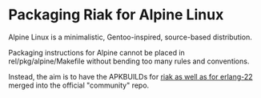 # Packaging Riak for Alpine Linux

Alpine Linux is a minimalistic, Gentoo-inspired, source-based distribution.

Packaging instructions for Alpine cannot be placed in
rel/pkg/alpine/Makefile without bending too many rules and
conventions.

Instead, the aim is to have the APKBUILDs for
[riak as well as for
erlang-22](https://gitlab.alpinelinux.org/hmmr/aports/-/commit/9a4f91c2f5336a492520c0ae774b95f088a09f96)
merged into the official "community" repo.
